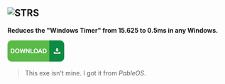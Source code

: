 ![STRS](https://github.com/gzmatte/STR/assets/117684932/a4919fb8-e654-4a55-bef7-1e011dd71df8)
--------
**Reduces the "Windows Timer" from 15.625 to 0.5ms in any Windows.**

[<img src="https://github.com/gzmatte/trash/blob/main/48wx.png">](https://github.com/gzmatte/STR/releases/download/1/STR.bat)

> This exe isn't mine. I got it from _PableOS_.

